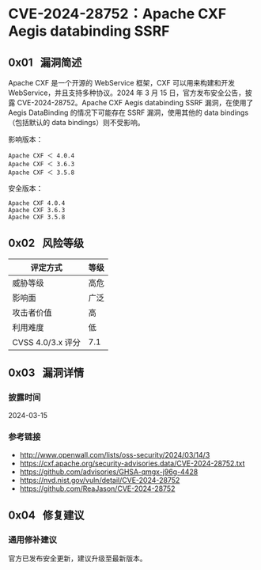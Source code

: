 # CVE-2024-28752：Apache CXF Aegis databinding SSRF

## 0x01   漏洞简述

Apache CXF 是一个开源的 WebService 框架，CXF 可以用来构建和开发 WebService，并且支持多种协议。2024 年 3 月 15 日，官方发布安全公告，披露 CVE-2024-28752。Apache CXF Aegis databinding SSRF 漏洞，在使用了 Aegis DataBinding 的情况下可能存在 SSRF 漏洞，使用其他的 data bindings （包括默认的 data bindings）则不受影响。

影响版本：

```
Apache CXF ＜ 4.0.4
Apache CXF ＜ 3.6.3
Apache CXF ＜ 3.5.8
```

安全版本：

```
Apache CXF 4.0.4
Apache CXF 3.6.3
Apache CXF 3.5.8
```

## 0x02   风险等级

| 评定方式            | 等级  |
| --------------- | --- |
| 威胁等级            | 高危  |
| 影响面             | 广泛  |
| 攻击者价值           | 高   |
| 利用难度            | 低   |
| CVSS 4.0/3.x 评分 | 7.1 |

## 0x03   漏洞详情

### 披露时间

2024-03-15

### 参考链接

- http://www.openwall.com/lists/oss-security/2024/03/14/3
- https://cxf.apache.org/security-advisories.data/CVE-2024-28752.txt
- https://github.com/advisories/GHSA-qmgx-j96g-4428
- https://nvd.nist.gov/vuln/detail/CVE-2024-28752
- https://github.com/ReaJason/CVE-2024-28752

## 0x04   修复建议

### 通用修补建议

官方已发布安全更新，建议升级至最新版本。

